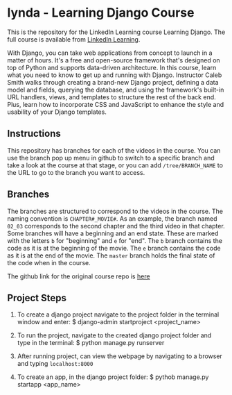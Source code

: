# lynda - Learning Django Course


This is the repository for the LinkedIn Learning course Learning Django. The full course is available from [LinkedIn Learning](https://www.linkedin.com/learning/learning-django-2).

With Django, you can take web applications from concept to launch in a matter of hours. It's a free and open-source framework that's designed on top of Python and supports data-driven architecture. In this course, learn what you need to know to get up and running with Django. Instructor Caleb Smith walks through creating a brand-new Django project, defining a data model and fields, querying the database, and using the framework's built-in URL handlers, views, and templates to structure the rest of the back end. Plus, learn how to incorporate CSS and JavaScript to enhance the style and usability of your Django templates.

## Instructions
This repository has branches for each of the videos in the course. You can use the branch pop up menu in github to switch to a specific branch and take a look at the course at that stage, or you can add `/tree/BRANCH_NAME` to the URL to go to the branch you want to access.

## Branches
The branches are structured to correspond to the videos in the course. The naming convention is `CHAPTER#_MOVIE#`. As an example, the branch named `02_03` corresponds to the second chapter and the third video in that chapter. 
Some branches will have a beginning and an end state. These are marked with the letters `b` for "beginning" and `e` for "end". The `b` branch contains the code as it is at the beginning of the movie. The `e` branch contains the code as it is at the end of the movie. The `master` branch holds the final state of the code when in the course.

The github link for the original course repo is [here](https://github.com/LinkedInLearning/learning-django-2825501)

## Project Steps
1. To create a django project navigate to the project folder in the terminal window and enter:
    $ django-admin startproject <project_name>

2. To run the project, navigate to the created django project folder and type in the terminal:
    $ python manage.py runserver

3. After running project, can view the webpage by navigating to a browser and typing `localhost:8000`

4. To create an app, in the django project folder:
    $ pythob manage.py startapp <app_name>

